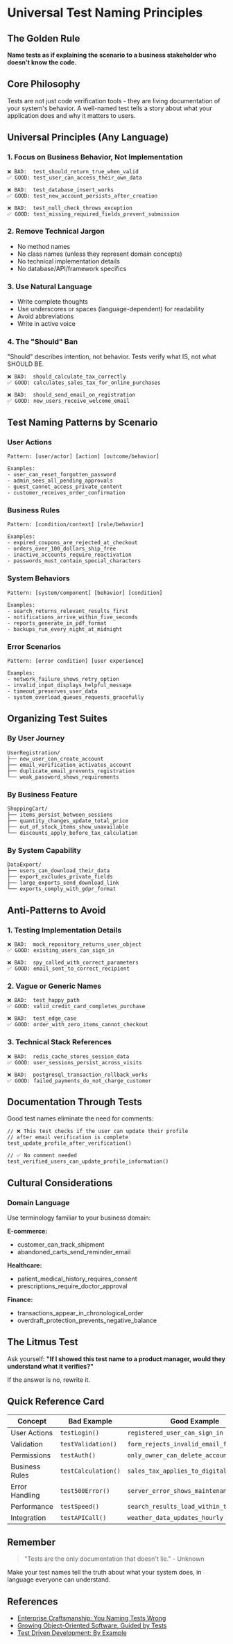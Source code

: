# Universal Test Naming Principles

## The Golden Rule
**Name tests as if explaining the scenario to a business stakeholder who doesn't know the code.**

## Core Philosophy

Tests are not just code verification tools - they are living documentation of your system's behavior. A well-named test tells a story about what your application does and why it matters to users.

## Universal Principles (Any Language)

### 1. Focus on Business Behavior, Not Implementation
```
❌ BAD:  test_should_return_true_when_valid
✅ GOOD: test_user_can_access_their_own_data

❌ BAD:  test_database_insert_works
✅ GOOD: test_new_account_persists_after_creation

❌ BAD:  test_null_check_throws_exception  
✅ GOOD: test_missing_required_fields_prevent_submission
```

### 2. Remove Technical Jargon
- No method names
- No class names (unless they represent domain concepts)
- No technical implementation details
- No database/API/framework specifics

### 3. Use Natural Language
- Write complete thoughts
- Use underscores or spaces (language-dependent) for readability
- Avoid abbreviations
- Write in active voice

### 4. The "Should" Ban
"Should" describes intention, not behavior. Tests verify what IS, not what SHOULD BE.

```
❌ BAD:  should_calculate_tax_correctly
✅ GOOD: calculates_sales_tax_for_online_purchases

❌ BAD:  should_send_email_on_registration
✅ GOOD: new_users_receive_welcome_email
```

## Test Naming Patterns by Scenario

### User Actions
```
Pattern: [user/actor] [action] [outcome/behavior]

Examples:
- user_can_reset_forgotten_password
- admin_sees_all_pending_approvals
- guest_cannot_access_private_content
- customer_receives_order_confirmation
```

### Business Rules
```
Pattern: [condition/context] [rule/behavior]

Examples:
- expired_coupons_are_rejected_at_checkout
- orders_over_100_dollars_ship_free
- inactive_accounts_require_reactivation
- passwords_must_contain_special_characters
```

### System Behaviors
```
Pattern: [system/component] [behavior] [condition]

Examples:
- search_returns_relevant_results_first
- notifications_arrive_within_five_seconds
- reports_generate_in_pdf_format
- backups_run_every_night_at_midnight
```

### Error Scenarios
```
Pattern: [error condition] [user experience]

Examples:
- network_failure_shows_retry_option
- invalid_input_displays_helpful_message
- timeout_preserves_user_data
- system_overload_queues_requests_gracefully
```

## Organizing Test Suites

### By User Journey
```
UserRegistration/
├── new_user_can_create_account
├── email_verification_activates_account
├── duplicate_email_prevents_registration
└── weak_password_shows_requirements
```

### By Business Feature
```
ShoppingCart/
├── items_persist_between_sessions
├── quantity_changes_update_total_price
├── out_of_stock_items_show_unavailable
└── discounts_apply_before_tax_calculation
```

### By System Capability
```
DataExport/
├── users_can_download_their_data
├── export_excludes_private_fields
├── large_exports_send_download_link
└── exports_comply_with_gdpr_format
```

## Anti-Patterns to Avoid

### 1. Testing Implementation Details
```
❌ BAD:  mock_repository_returns_user_object
✅ GOOD: existing_users_can_sign_in

❌ BAD:  spy_called_with_correct_parameters
✅ GOOD: email_sent_to_correct_recipient
```

### 2. Vague or Generic Names
```
❌ BAD:  test_happy_path
✅ GOOD: valid_credit_card_completes_purchase

❌ BAD:  test_edge_case
✅ GOOD: order_with_zero_items_cannot_checkout
```

### 3. Technical Stack References
```
❌ BAD:  redis_cache_stores_session_data
✅ GOOD: user_sessions_persist_across_visits

❌ BAD:  postgresql_transaction_rollback_works
✅ GOOD: failed_payments_do_not_charge_customer
```

## Documentation Through Tests

Good test names eliminate the need for comments:

```
// ❌ This test checks if the user can update their profile
// after email verification is complete
test_update_profile_after_verification()

// ✅ No comment needed
test_verified_users_can_update_profile_information()
```

## Cultural Considerations

### Domain Language
Use terminology familiar to your business domain:

**E-commerce:**
- customer_can_track_shipment
- abandoned_carts_send_reminder_email

**Healthcare:**
- patient_medical_history_requires_consent
- prescriptions_require_doctor_approval

**Finance:**
- transactions_appear_in_chronological_order
- overdraft_protection_prevents_negative_balance

## The Litmus Test

Ask yourself: **"If I showed this test name to a product manager, would they understand what it verifies?"**

If the answer is no, rewrite it.

## Quick Reference Card

| Concept | Bad Example | Good Example |
|---------|-------------|--------------|
| User Actions | `testLogin()` | `registered_user_can_sign_in` |
| Validation | `testValidation()` | `form_rejects_invalid_email_format` |
| Permissions | `testAuth()` | `only_owner_can_delete_account` |
| Business Rules | `testCalculation()` | `sales_tax_applies_to_digital_goods` |
| Error Handling | `test500Error()` | `server_error_shows_maintenance_page` |
| Performance | `testSpeed()` | `search_results_load_within_two_seconds` |
| Integration | `testAPICall()` | `weather_data_updates_hourly` |

## Remember

> "Tests are the only documentation that doesn't lie." - Unknown

Make your test names tell the truth about what your system does, in language everyone can understand.

## References
- [Enterprise Craftsmanship: You Naming Tests Wrong](https://enterprisecraftsmanship.com/posts/you-naming-tests-wrong/)
- [Growing Object-Oriented Software, Guided by Tests](http://www.growing-object-oriented-software.com/)
- [Test Driven Development: By Example](https://www.amazon.com/Test-Driven-Development-Kent-Beck/dp/0321146530)